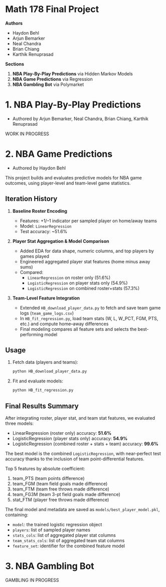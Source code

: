 # Math 178 Final Project

**Authors**
- Haydon Behl
- Arjun Bemarker
- Neal Chandra
- Brian Chiang
- Karthik Renuprasad

**Sections**
1. **NBA Play-By-Play Predictions** via Hidden Markov Models
2. **NBA Game Predictions** via Regression
3. **NBA Gambling Bot** via Polymarket

# 1. NBA Play-By-Play Predictions

- Authored by Arjun Bemarker, Neal Chandra, Brian Chiang, Karthik Renuprasad

WORK IN PROGRESS

# 2. NBA Game Predictions

- Authored by Haydon Behl

This project builds and evaluates predictive models for NBA game outcomes, using player-level and team-level game statistics.

## Iteration History

1. **Baseline Roster Encoding**
   - Features: +1/–1 indicator per sampled player on home/away teams
   - Model: `LinearRegression`
   - Test accuracy: ~51.6%

2. **Player Stat Aggregation & Model Comparison**
   - Added EDA for data shape, numeric columns, and top players by games played
   - Engineered aggregated player stat features (home minus away sums)
   - Compared: 
     - `LinearRegression` on roster only (51.6%)
     - `LogisticRegression` on player stats only (54.9%)
     - `LogisticRegression` on combined roster+stats (57.3%)

3. **Team-Level Feature Integration**
   - Extended `HB_download_player_data.py` to fetch and save team game logs (`team_game_logs.csv`)
   - In `HB_fit_regression.py`, load team stats (W, L, W_PCT, FGM, PTS, etc.) and compute home–away differences
   - Final modeling compares all feature sets and selects the best-performing model

## Usage

1. Fetch data (players and teams):
   ```bash
   python HB_download_player_data.py
   ```
2. Fit and evaluate models:
   ```bash
   python HB_fit_regression.py
   ```

## Final Results Summary

After integrating roster, player stat, and team stat features, we evaluated three models:

- LinearRegression (roster only) accuracy: **51.6%**
- LogisticRegression (player stats only) accuracy: **54.9%**
- LogisticRegression (combined roster + stats + team) accuracy: **99.6%**

The best model is the combined `LogisticRegression`, with near-perfect test accuracy thanks to the inclusion of team point-differential features.

Top 5 features by absolute coefficient:
  1. team_PTS (team points difference)
  2. team_FGM (team field goals made difference)
  3. team_FTM (team free throws made difference)
  4. team_FG3M (team 3-pt field goals made difference)
  5. stat_FTM (player free throws made difference)

The final model and metadata are saved as `models/best_player_model.pkl`, containing:
  - `model`: the trained logistic regression object
  - `players`: list of sampled player names
  - `stats_cols`: list of aggregated player stat columns
  - `team_stats_cols`: list of aggregated team stat columns
  - `feature_set`: identifier for the combined feature model

# 3. NBA Gambling Bot

GAMBLING IN PROGRESS